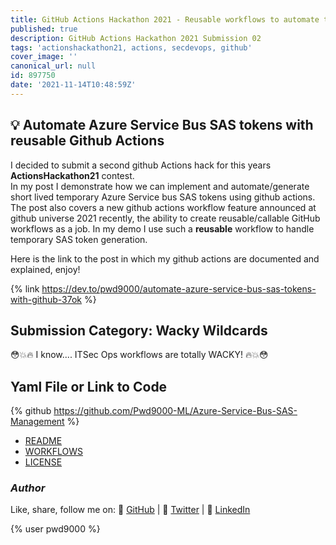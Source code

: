 ```yaml
---
title: GitHub Actions Hackathon 2021 - Reusable workflows to automate tokens
published: true
description: GitHub Actions Hackathon 2021 Submission 02
tags: 'actionshackathon21, actions, secdevops, github'
cover_image: ''
canonical_url: null
id: 897750
date: '2021-11-14T10:48:59Z'
---
```


## :bulb: Automate Azure Service Bus SAS tokens with reusable Github Actions

I decided to submit a second github Actions hack for this years **ActionsHackathon21** contest.  
In my post I demonstrate how we can implement and automate/generate short lived temporary Azure Service bus SAS tokens using github actions. The post also covers a new github actions workflow feature announced at github universe 2021 recently, the ability to create reusable/callable GitHub workflows as a job. In my demo I use such a **reusable** workflow to handle temporary SAS token generation.

Here is the link to the post in which my github actions are documented and explained, enjoy!

{% link <https://dev.to/pwd9000/automate-azure-service-bus-sas-tokens-with-github-37ok> %}

## Submission Category: Wacky Wildcards

😳💥🔥 I know.... ITSec Ops workflows are totally WACKY! 🔥💥😳

## Yaml File or Link to Code

{% github <https://github.com/Pwd9000-ML/Azure-Service-Bus-SAS-Management> %}

- [README](https://github.com/Pwd9000-ML/Azure-Service-Bus-SAS-Management/blob/master/README.md)
- [WORKFLOWS](https://github.com/Pwd9000-ML/Azure-Service-Bus-SAS-Management/tree/master/.github/workflows)
- [LICENSE](https://github.com/Pwd9000-ML/Azure-Service-Bus-SAS-Management/blob/master/LICENSE)

### _Author_

Like, share, follow me on: :octopus: [GitHub](https://github.com/Pwd9000-ML) | :penguin: [Twitter](https://twitter.com/pwd9000) | :space_invader: [LinkedIn](https://www.linkedin.com/in/marcel-l-61b0a96b/)

{% user pwd9000 %}
